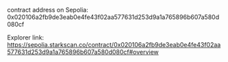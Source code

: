 contract address on Sepolia: 0x020106a2fb9de3eab0e4fe43f02aa577631d253d9a1a765896b607a580d080cf

Explorer link: https://sepolia.starkscan.co/contract/0x020106a2fb9de3eab0e4fe43f02aa577631d253d9a1a765896b607a580d080cf#overview

